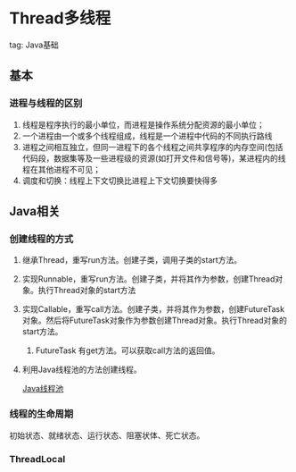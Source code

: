 # Thread多线程

tag: Java基础

## 基本

### 进程与线程的区别

1. 线程是程序执行的最小单位，而进程是操作系统分配资源的最小单位；
2. 一个进程由一个或多个线程组成，线程是一个进程中代码的不同执行路线
3.  进程之间相互独立，但同一进程下的各个线程之间共享程序的内存空间(包括代码段，数据集等及一些进程级的资源(如打开文件和信号等)，某进程内的线程在其他进程不可见；
4. 调度和切换：线程上下文切换比进程上下文切换要快得多

## Java相关

### 创建线程的方式

1. 继承Thread，重写run方法。创建子类，调用子类的start方法。
2. 实现Runnable，重写run方法。创建子类，并将其作为参数，创建Thread对象。执行Thread对象的start方法
3. 实现Callable，重写call方法。创建子类，并将其作为参数，创建FutureTask对象。然后将FutureTask对象作为参数创建Thread对象。执行Thread对象的start方法。
    1. FutureTask 有get方法。可以获取call方法的返回值。
4. 利用Java线程池的方法创建线程。
    
    [Java线程池](Thread%E5%A4%9A%E7%BA%BF%E7%A8%8B%20381e8/Java%E7%BA%BF%E7%A8%8B%E6%B1%A0%20188b5.md)
    

### 线程的生命周期

初始状态、就绪状态、运行状态、阻塞状体、死亡状态。

### ThreadLocal